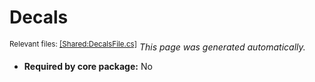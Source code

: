 # Decals
<sup>Relevant files: [[Shared:DecalsFile.cs]](https://github.com/Regalis11/Barotrauma/blob/master/Barotrauma/BarotraumaShared/SharedSource/ContentManagement/ContentFile/DecalsFile.cs)</sup>
*This page was generated automatically.*

- **Required by core package:** No



